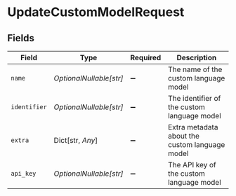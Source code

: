 # UpdateCustomModelRequest


## Fields

| Field                                          | Type                                           | Required                                       | Description                                    |
| ---------------------------------------------- | ---------------------------------------------- | ---------------------------------------------- | ---------------------------------------------- |
| `name`                                         | *OptionalNullable[str]*                        | :heavy_minus_sign:                             | The name of the custom language model          |
| `identifier`                                   | *OptionalNullable[str]*                        | :heavy_minus_sign:                             | The identifier of the custom language model    |
| `extra`                                        | Dict[str, *Any*]                               | :heavy_minus_sign:                             | Extra metadata about the custom language model |
| `api_key`                                      | *OptionalNullable[str]*                        | :heavy_minus_sign:                             | The API key of the custom language model       |